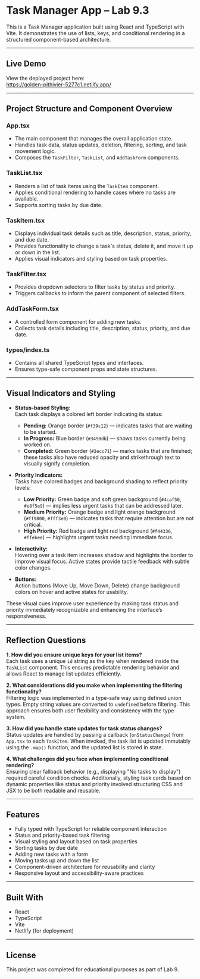 # Task Manager App – Lab 9.3

This is a Task Manager application built using React and TypeScript with Vite. It demonstrates the use of lists, keys, and conditional rendering in a structured component-based architecture.

---

## Live Demo

View the deployed project here:  
https://golden-pithivier-5277c1.netlify.app/

---

## Project Structure and Component Overview

### App.tsx
- The main component that manages the overall application state.  
- Handles task data, status updates, deletion, filtering, sorting, and task movement logic.  
- Composes the `TaskFilter`, `TaskList`, and `AddTaskForm` components.

### TaskList.tsx
- Renders a list of task items using the `TaskItem` component.  
- Applies conditional rendering to handle cases where no tasks are available.  
- Supports sorting tasks by due date.

### TaskItem.tsx
- Displays individual task details such as title, description, status, priority, and due date.  
- Provides functionality to change a task's status, delete it, and move it up or down in the list.  
- Applies visual indicators and styling based on task properties.

### TaskFilter.tsx
- Provides dropdown selectors to filter tasks by status and priority.  
- Triggers callbacks to inform the parent component of selected filters.

### AddTaskForm.tsx
- A controlled form component for adding new tasks.  
- Collects task details including title, description, status, priority, and due date.

### types/index.ts
- Contains all shared TypeScript types and interfaces.  
- Ensures type-safe component props and state structures.

---

## Visual Indicators and Styling

- **Status-based Styling:**  
  Each task displays a colored left border indicating its status:  
  - **Pending:** Orange border (`#f39c12`) — indicates tasks that are waiting to be started.  
  - **In Progress:** Blue border (`#3498db`) — shows tasks currently being worked on.  
  - **Completed:** Green border (`#2ecc71`) — marks tasks that are finished; these tasks also have reduced opacity and strikethrough text to visually signify completion.

- **Priority Indicators:**  
  Tasks have colored badges and background shading to reflect priority levels:  
  - **Low Priority:** Green badge and soft green background (`#4caf50`, `#e8f5e9`) — implies less urgent tasks that can be addressed later.  
  - **Medium Priority:** Orange badge and light orange background (`#ff9800`, `#fff3e0`) — indicates tasks that require attention but are not critical.  
  - **High Priority:** Red badge and light red background (`#f44336`, `#ffebee`) — highlights urgent tasks needing immediate focus.

- **Interactivity:**  
  Hovering over a task item increases shadow and highlights the border to improve visual focus. Active states provide tactile feedback with subtle color changes.

- **Buttons:**  
  Action buttons (Move Up, Move Down, Delete) change background colors on hover and active states for usability.

These visual cues improve user experience by making task status and priority immediately recognizable and enhancing the interface’s responsiveness.

---

## Reflection Questions

**1. How did you ensure unique keys for your list items?**  
Each task uses a unique `id` string as the key when rendered inside the `TaskList` component. This ensures predictable rendering behavior and allows React to manage list updates efficiently.

**2. What considerations did you make when implementing the filtering functionality?**  
Filtering logic was implemented in a type-safe way using defined union types. Empty string values are converted to `undefined` before filtering. This approach ensures both user flexibility and consistency with the type system.

**3. How did you handle state updates for task status changes?**  
Status updates are handled by passing a callback (`onStatusChange`) from `App.tsx` to each `TaskItem`. When invoked, the task list is updated immutably using the `.map()` function, and the updated list is stored in state.

**4. What challenges did you face when implementing conditional rendering?**  
Ensuring clear fallback behavior (e.g., displaying "No tasks to display") required careful condition checks. Additionally, styling task cards based on dynamic properties like status and priority involved structuring CSS and JSX to be both readable and reusable.

---

## Features

- Fully typed with TypeScript for reliable component interaction  
- Status and priority-based task filtering  
- Visual styling and layout based on task properties  
- Sorting tasks by due date  
- Adding new tasks with a form  
- Moving tasks up and down the list  
- Component-driven architecture for reusability and clarity  
- Responsive layout and accessibility-aware practices

---

## Built With

- React  
- TypeScript  
- Vite  
- Netlify (for deployment)

---

## License

This project was completed for educational purposes as part of Lab 9.
